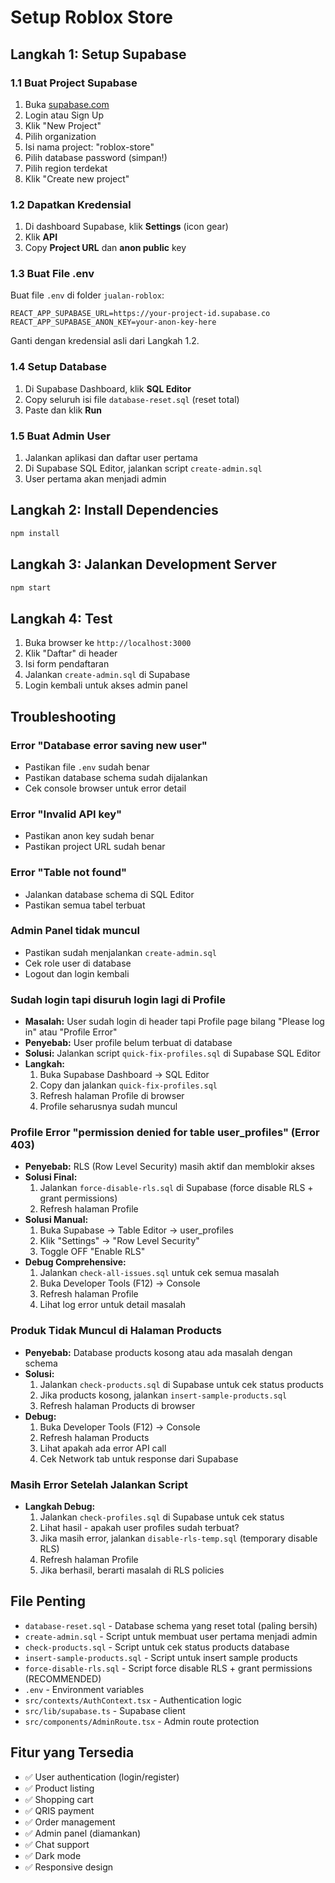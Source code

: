 # Setup Roblox Store

## Langkah 1: Setup Supabase

### 1.1 Buat Project Supabase
1. Buka [supabase.com](https://supabase.com)
2. Login atau Sign Up
3. Klik "New Project"
4. Pilih organization
5. Isi nama project: "roblox-store"
6. Pilih database password (simpan!)
7. Pilih region terdekat
8. Klik "Create new project"

### 1.2 Dapatkan Kredensial
1. Di dashboard Supabase, klik **Settings** (icon gear)
2. Klik **API**
3. Copy **Project URL** dan **anon public** key

### 1.3 Buat File .env
Buat file `.env` di folder `jualan-roblox`:

```env
REACT_APP_SUPABASE_URL=https://your-project-id.supabase.co
REACT_APP_SUPABASE_ANON_KEY=your-anon-key-here
```

Ganti dengan kredensial asli dari Langkah 1.2.

### 1.4 Setup Database
1. Di Supabase Dashboard, klik **SQL Editor**
2. Copy seluruh isi file `database-reset.sql` (reset total)
3. Paste dan klik **Run**

### 1.5 Buat Admin User
1. Jalankan aplikasi dan daftar user pertama
2. Di Supabase SQL Editor, jalankan script `create-admin.sql`
3. User pertama akan menjadi admin

## Langkah 2: Install Dependencies

```bash
npm install
```

## Langkah 3: Jalankan Development Server

```bash
npm start
```

## Langkah 4: Test

1. Buka browser ke `http://localhost:3000`
2. Klik "Daftar" di header
3. Isi form pendaftaran
4. Jalankan `create-admin.sql` di Supabase
5. Login kembali untuk akses admin panel

## Troubleshooting

### Error "Database error saving new user"
- Pastikan file `.env` sudah benar
- Pastikan database schema sudah dijalankan
- Cek console browser untuk error detail

### Error "Invalid API key"
- Pastikan anon key sudah benar
- Pastikan project URL sudah benar

### Error "Table not found"
- Jalankan database schema di SQL Editor
- Pastikan semua tabel terbuat

### Admin Panel tidak muncul
- Pastikan sudah menjalankan `create-admin.sql`
- Cek role user di database
- Logout dan login kembali

### Sudah login tapi disuruh login lagi di Profile
- **Masalah:** User sudah login di header tapi Profile page bilang "Please log in" atau "Profile Error"
- **Penyebab:** User profile belum terbuat di database
- **Solusi:** Jalankan script `quick-fix-profiles.sql` di Supabase SQL Editor
- **Langkah:**
  1. Buka Supabase Dashboard → SQL Editor
  2. Copy dan jalankan `quick-fix-profiles.sql`
  3. Refresh halaman Profile di browser
  4. Profile seharusnya sudah muncul

### Profile Error "permission denied for table user_profiles" (Error 403)
- **Penyebab:** RLS (Row Level Security) masih aktif dan memblokir akses
- **Solusi Final:**
  1. Jalankan `force-disable-rls.sql` di Supabase (force disable RLS + grant permissions)
  2. Refresh halaman Profile
- **Solusi Manual:**
  1. Buka Supabase → Table Editor → user_profiles
  2. Klik "Settings" → "Row Level Security"
  3. Toggle OFF "Enable RLS"
- **Debug Comprehensive:**
  1. Jalankan `check-all-issues.sql` untuk cek semua masalah
  2. Buka Developer Tools (F12) → Console
  3. Refresh halaman Profile
  4. Lihat log error untuk detail masalah

### Produk Tidak Muncul di Halaman Products
- **Penyebab:** Database products kosong atau ada masalah dengan schema
- **Solusi:**
  1. Jalankan `check-products.sql` di Supabase untuk cek status products
  2. Jika products kosong, jalankan `insert-sample-products.sql`
  3. Refresh halaman Products di browser
- **Debug:**
  1. Buka Developer Tools (F12) → Console
  2. Refresh halaman Products
  3. Lihat apakah ada error API call
  4. Cek Network tab untuk response dari Supabase

### Masih Error Setelah Jalankan Script
- **Langkah Debug:**
  1. Jalankan `check-profiles.sql` di Supabase untuk cek status
  2. Lihat hasil - apakah user profiles sudah terbuat?
  3. Jika masih error, jalankan `disable-rls-temp.sql` (temporary disable RLS)
  4. Refresh halaman Profile
  5. Jika berhasil, berarti masalah di RLS policies

## File Penting

- `database-reset.sql` - Database schema yang reset total (paling bersih)
- `create-admin.sql` - Script untuk membuat user pertama menjadi admin
- `check-products.sql` - Script untuk cek status products database
- `insert-sample-products.sql` - Script untuk insert sample products
- `force-disable-rls.sql` - Script force disable RLS + grant permissions (RECOMMENDED)
- `.env` - Environment variables
- `src/contexts/AuthContext.tsx` - Authentication logic
- `src/lib/supabase.ts` - Supabase client
- `src/components/AdminRoute.tsx` - Admin route protection

## Fitur yang Tersedia

- ✅ User authentication (login/register)
- ✅ Product listing
- ✅ Shopping cart
- ✅ QRIS payment
- ✅ Order management
- ✅ Admin panel (diamankan)
- ✅ Chat support
- ✅ Dark mode
- ✅ Responsive design 